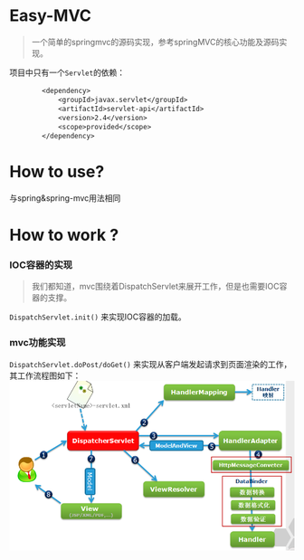 # Easy-MVC
>一个简单的springmvc的源码实现，参考springMVC的核心功能及源码实现。

项目中只有一个`Servlet`的依赖：
```$xslt
        <dependency>
            <groupId>javax.servlet</groupId>
            <artifactId>servlet-api</artifactId>
            <version>2.4</version>
            <scope>provided</scope>
        </dependency>
```
# How to use?

与spring&spring-mvc用法相同

# How to work ?

### IOC容器的实现
>我们都知道，mvc围绕着DispatchServlet来展开工作，但是也需要IOC容器的支撑。

`DispatchServlet.init()` 来实现IOC容器的加载。



### mvc功能实现
`DispatchServlet.doPost/doGet()` 来实现从客户端发起请求到页面渲染的工作，其工作流程图如下：
![](mvc-workflow.png)


